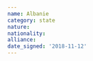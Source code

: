 ```yaml
---
name: Albanie
category: state
nature: 
nationality: 
alliance: 
date_signed: '2018-11-12'
---
```

    